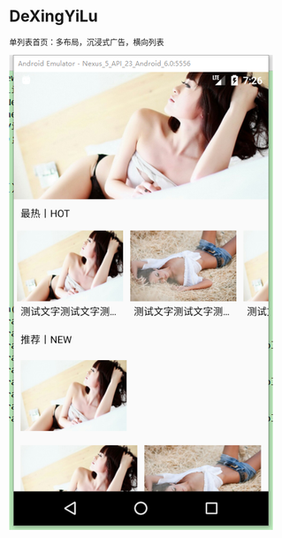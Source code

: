 # DeXingYiLu
单列表首页：多布局，沉浸式广告，横向列表

![image](https://github.com/FynnJason/DeXingYiLu/blob/master/describe.png)
